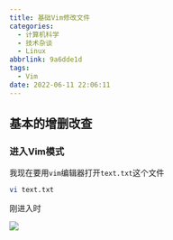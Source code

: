 ```yaml
---
title: 基础Vim修改文件
categories:
  - 计算机科学
  - 技术杂谈
  - Linux
abbrlink: 9a6dde1d
tags:
  - Vim
date: 2022-06-11 22:06:11
---
```


## 基本的增删改查

### 进入Vim模式

我现在要用`vim`编辑器打开`text.txt`这个文件

```bash 打开text.txt文件
vi text.txt
```

刚进入时

![](http://hikki.test.upcdn.net/202206114524.jpeg)
